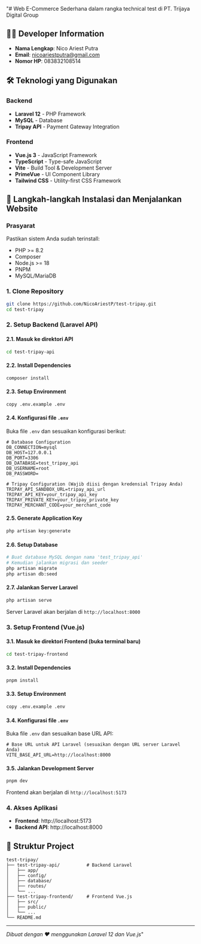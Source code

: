 "# Web E-Commerce Sederhana dalam rangka technical test di PT. Trijaya Digital Group

## 👨‍💻 Developer Information
- **Nama Lengkap**: Nico Ariest Putra
- **Email**: nicoariestputra@gmail.com
- **Nomor HP**: 083832108514

## 🛠️ Teknologi yang Digunakan

### Backend
- **Laravel 12** - PHP Framework
- **MySQL** - Database
- **Tripay API** - Payment Gateway Integration

### Frontend  
- **Vue.js 3** - JavaScript Framework
- **TypeScript** - Type-safe JavaScript
- **Vite** - Build Tool & Development Server
- **PrimeVue** - UI Component Library
- **Tailwind CSS** - Utility-first CSS Framework

## 🚀 Langkah-langkah Instalasi dan Menjalankan Website

### Prasyarat
Pastikan sistem Anda sudah terinstall:
- PHP >= 8.2
- Composer
- Node.js >= 18
- PNPM
- MySQL/MariaDB

### 1. Clone Repository
```bash
git clone https://github.com/NicoAriestP/test-tripay.git
cd test-tripay
```

### 2. Setup Backend (Laravel API)

#### 2.1. Masuk ke direktori API
```bash
cd test-tripay-api
```

#### 2.2. Install Dependencies
```bash
composer install
```

#### 2.3. Setup Environment
```bash
copy .env.example .env
```

#### 2.4. Konfigurasi file `.env`
Buka file `.env` dan sesuaikan konfigurasi berikut:

```env
# Database Configuration
DB_CONNECTION=mysql
DB_HOST=127.0.0.1
DB_PORT=3306
DB_DATABASE=test_tripay_api
DB_USERNAME=root
DB_PASSWORD=

# Tripay Configuration (Wajib diisi dengan kredensial Tripay Anda)
TRIPAY_API_SANDBOX_URL=tripay_api_url
TRIPAY_API_KEY=your_tripay_api_key
TRIPAY_PRIVATE_KEY=your_tripay_private_key
TRIPAY_MERCHANT_CODE=your_merchant_code
```

#### 2.5. Generate Application Key
```bash
php artisan key:generate
```

#### 2.6. Setup Database
```bash
# Buat database MySQL dengan nama 'test_tripay_api'
# Kemudian jalankan migrasi dan seeder
php artisan migrate
php artisan db:seed
```

#### 2.7. Jalankan Server Laravel
```bash
php artisan serve
```
Server Laravel akan berjalan di `http://localhost:8000`

### 3. Setup Frontend (Vue.js)

#### 3.1. Masuk ke direktori Frontend (buka terminal baru)
```bash
cd test-tripay-frontend
```

#### 3.2. Install Dependencies
```bash
pnpm install
```

#### 3.3. Setup Environment
```bash
copy .env.example .env
```

#### 3.4. Konfigurasi file `.env`
Buka file `.env` dan sesuaikan base URL API:

```env
# Base URL untuk API Laravel (sesuaikan dengan URL server Laravel Anda)
VITE_BASE_API_URL=http://localhost:8000
```

#### 3.5. Jalankan Development Server
```bash
pnpm dev
```
Frontend akan berjalan di `http://localhost:5173`

### 4. Akses Aplikasi

- **Frontend**: http://localhost:5173
- **Backend API**: http://localhost:8000

## 📁 Struktur Project

```
test-tripay/
├── test-tripay-api/          # Backend Laravel
│   ├── app/
│   ├── config/
│   ├── database/
│   ├── routes/
│   └── ...
├── test-tripay-frontend/     # Frontend Vue.js
│   ├── src/
│   ├── public/
│   └── ...
└── README.md
```
---
*Dibuat dengan ❤️ menggunakan Laravel 12 dan Vue.js*" 
